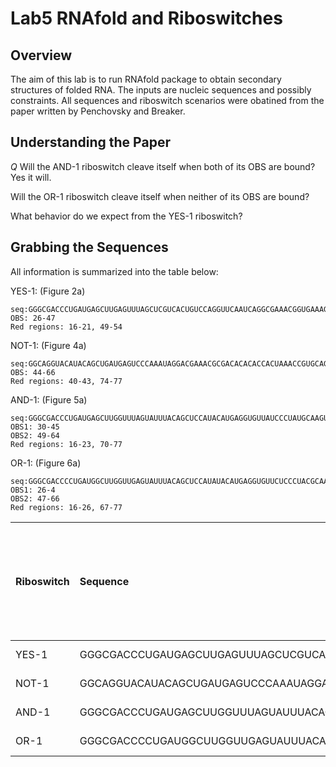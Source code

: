 # Lab5 RNAfold and Riboswitches

## Overview

The aim of this lab is to run RNAfold package to obtain secondary structures of folded RNA.
The inputs are nucleic sequences and possibly constraints. All sequences and riboswitch scenarios were obatined from the paper written 
by Penchovsky and	Breaker.

## Understanding the Paper

*Q* Will	the	AND-1	riboswitch	cleave	itself	when	both	of	its	OBS	are	bound?
Yes it will.


Will	the	OR-1	riboswitch	cleave	itself	when	neither	of	its	OBS	are	bound?


What	behavior	do	we	expect	from	the	YES-1	riboswitch?


## Grabbing the Sequences

All information is summarized into the table below:



YES-1: (Figure 2a)
```
seq:GGGCGACCCUGAUGAGCUUGAGUUUAGCUCGUCACUGUCCAGGUUCAAUCAGGCGAAACGGUGAAAGCCGUAGGUUGCCC
OBS: 26-47
Red regions: 16-21, 49-54
```

NOT-1: (Figure 4a)
```
seq:GGCAGGUACAUACAGCUGAUGAGUCCCAAAUAGGACGAAACGCGACACACACCACUAAACCGUGCAGUGUUUUGCGUCCUGUAUUCCACUGC
OBS: 44-66
Red regions: 40-43, 74-77
```

AND-1: (Figure 5a)
```
seq:GGGCGACCCUGAUGAGCUUGGUUUAGUAUUUACAGCUCCAUACAUGAGGUGUUAUCCCUAUGCAAGUUCGAUCAGGCGAAACGGUGAAAGCCGUAGGUUGCCCAGAGACAAU
OBS1: 30-45
OBS2: 49-64
Red regions: 16-23, 70-77
```

OR-1: (Figure 6a)
```
seq:GGGCGACCCCUGAUGGCUUGGUUGAGUAUUUACAGCUCCAUAUACAUGAGGUGUUCUCCCUACGCAAGUUCGAUCAGGCGAAACGGUGAAAGCCGUAGGUUGCCC
OBS1: 26-4 
OBS2: 47-66
Red regions: 16-26, 67-77
```
|Riboswitch|Sequence|Start	and	end	coordinates	of	OBS-1 (blue region)|Start and end coordinates of OBS-2 (blue	region, only applicable	to AND-1 and OR-1)|	Start and end coordinates of the two red regions|
|:----------|:--------|:----------|:--------|:--------|
|YES-1|GGGCGACCCUGAUGAGCUUGAGUUUAGCUCGUCACUGUCCAGGUUCAAUCAGGCGAAACGGUGAAAGCCGUAGGUUGCCC|26-47| None |16-21, 49-54|
|NOT-1|GGCAGGUACAUACAGCUGAUGAGUCCCAAAUAGGACGAAACGCGACACACACCACUAAACCGUGCAGUGUUUUGCGUCCUGUAUUCCACUGC|44-66| None | 40-43, 74-77|
|AND-1|GGGCGACCCUGAUGAGCUUGGUUUAGUAUUUACAGCUCCAUACAUGAGGUGUUAUCCCUAUGCAAGUUCGAUCAGGCGAAACGGUGAAAGCCGUAGGUUGCCCAGAGACAAU|30-45|49-64|16-23, 70-77|
|OR-1|GGGCGACCCCUGAUGGCUUGGUUGAGUAUUUACAGCUCCAUAUACAUGAGGUGUUCUCCCUACGCAAGUUCGAUCAGGCGAAACGGUGAAAGCCGUAGGUUGCCC|27-46|47-66|16-26, 67-77|
